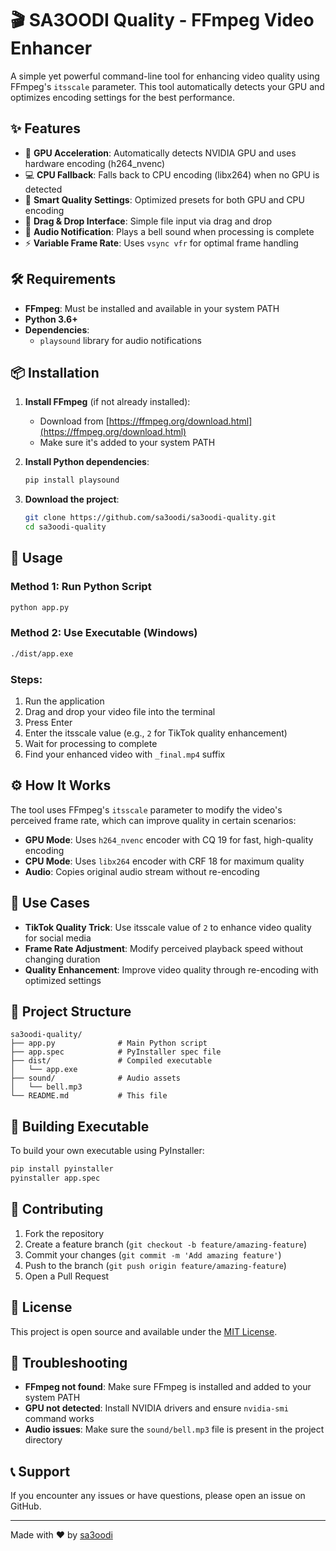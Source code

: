 # 🎬 SA3OODI Quality - FFmpeg Video Enhancer

A simple yet powerful command-line tool for enhancing video quality using FFmpeg's `itsscale` parameter. This tool automatically detects your GPU and optimizes encoding settings for the best performance.

## ✨ Features

- 🚀 **GPU Acceleration**: Automatically detects NVIDIA GPU and uses hardware encoding (h264_nvenc)
- 💻 **CPU Fallback**: Falls back to CPU encoding (libx264) when no GPU is detected
- 🎯 **Smart Quality Settings**: Optimized presets for both GPU and CPU encoding
- 📁 **Drag & Drop Interface**: Simple file input via drag and drop
- 🔔 **Audio Notification**: Plays a bell sound when processing is complete
- ⚡ **Variable Frame Rate**: Uses `vsync vfr` for optimal frame handling

## 🛠️ Requirements

- **FFmpeg**: Must be installed and available in your system PATH
- **Python 3.6+**
- **Dependencies**: 
  - `playsound` library for audio notifications

## 📦 Installation

1. **Install FFmpeg** (if not already installed):
   - Download from [https://ffmpeg.org/download.html](https://ffmpeg.org/download.html)
   - Make sure it's added to your system PATH

2. **Install Python dependencies**:
   ```bash
   pip install playsound
   ```

3. **Download the project**:
   ```bash
   git clone https://github.com/sa3oodi/sa3oodi-quality.git
   cd sa3oodi-quality
   ```

## 🚀 Usage

### Method 1: Run Python Script
```bash
python app.py
```

### Method 2: Use Executable (Windows)
```bash
./dist/app.exe
```

### Steps:
1. Run the application
2. Drag and drop your video file into the terminal
3. Press Enter
4. Enter the itsscale value (e.g., `2` for TikTok quality enhancement)
5. Wait for processing to complete
6. Find your enhanced video with `_final.mp4` suffix

## ⚙️ How It Works

The tool uses FFmpeg's `itsscale` parameter to modify the video's perceived frame rate, which can improve quality in certain scenarios:

- **GPU Mode**: Uses `h264_nvenc` encoder with CQ 19 for fast, high-quality encoding
- **CPU Mode**: Uses `libx264` encoder with CRF 18 for maximum quality
- **Audio**: Copies original audio stream without re-encoding

## 🎯 Use Cases

- **TikTok Quality Trick**: Use itsscale value of `2` to enhance video quality for social media
- **Frame Rate Adjustment**: Modify perceived playback speed without changing duration
- **Quality Enhancement**: Improve video quality through re-encoding with optimized settings

## 📁 Project Structure

```
sa3oodi-quality/
├── app.py              # Main Python script
├── app.spec            # PyInstaller spec file
├── dist/               # Compiled executable
│   └── app.exe
├── sound/              # Audio assets
│   └── bell.mp3
└── README.md           # This file
```

## 🔧 Building Executable

To build your own executable using PyInstaller:

```bash
pip install pyinstaller
pyinstaller app.spec
```

## 🤝 Contributing

1. Fork the repository
2. Create a feature branch (`git checkout -b feature/amazing-feature`)
3. Commit your changes (`git commit -m 'Add amazing feature'`)
4. Push to the branch (`git push origin feature/amazing-feature`)
5. Open a Pull Request

## 📄 License

This project is open source and available under the [MIT License](LICENSE).

## 🐛 Troubleshooting

- **FFmpeg not found**: Make sure FFmpeg is installed and added to your system PATH
- **GPU not detected**: Install NVIDIA drivers and ensure `nvidia-smi` command works
- **Audio issues**: Make sure the `sound/bell.mp3` file is present in the project directory

## 📞 Support

If you encounter any issues or have questions, please open an issue on GitHub.

---

Made with ❤️ by [sa3oodi](https://github.com/sa3oodi)
